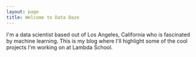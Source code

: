 ```yaml
---
layout: page
title: Welcome to Data Daze
---
```


I'm a data scientist based out of Los Angeles, California who is fascinated by machine learning. This is my blog where I'll highlight some of the cool projects I'm working on at Lambda School.
